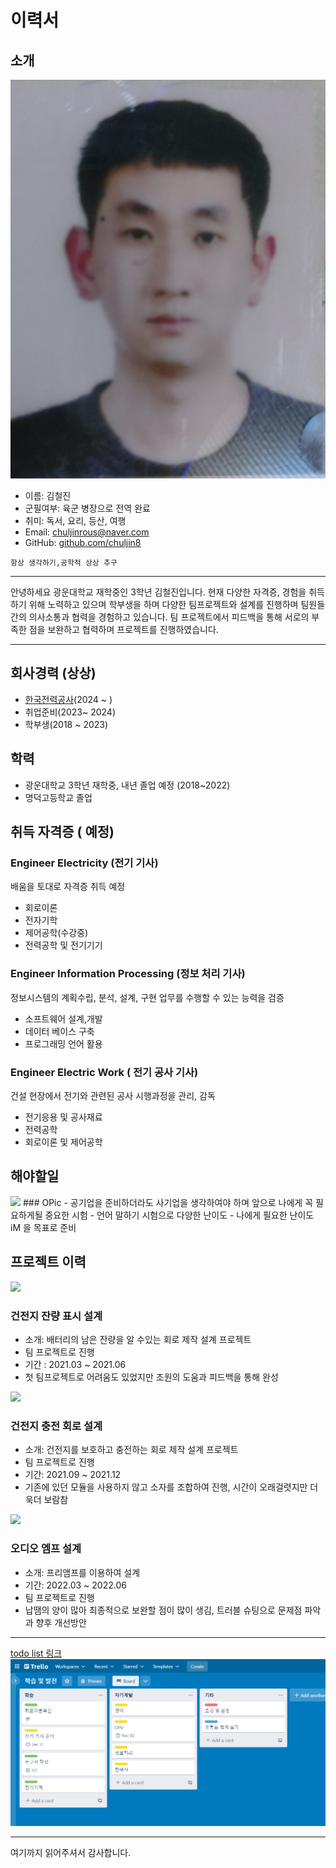 # 이력서

## 소개
![프로필이미지](https://github.com/chuljin8/RESUME/raw/master/images/profile.png)
- 이름: 김철진
- 군필여부: 육군 병장으로 전역 완료
- 취미: 독서, 요리, 등산, 여행
- Email: chuljinrous@naver.com
- GitHub: [github.com/chuljin8](https://github.com/chuljin8)

```
항상 생각하기,공학적 상상 추구
```
---
안녕하세요 광운대학교 재학중인 3학년 김철진입니다. 
현재 다양한 자격증, 경험을 취득하기 위해 노력하고 있으며 학부생을 하며 다양한 팀프로젝트와 설계를 진행하며
팀원들간의 의사소통과 협력을 경험하고 있습니다. 팀 프로젝트에서 피드백을 통해 서로의 부족한 점을 보완하고
협력하며 프로젝트를 진행하였습니다.

---
## 회사경력 (상상)
- [한국전력공사](https://dtd31o1ybbmk8.cloudfront.net/photos/5705a61ac07924c280b54c14cffbbb26/thumb.jpg)(2024 ~ )
- 취업준비(2023~ 2024) 
- 학부생(2018 ~ 2023)

## 학력
- 광운대학교 3학년 재학중, 내년 졸업 예정 (2018~2022)
- 명덕고등학교 졸업

## 취득 자격증 ( 예정)
### Engineer Electricity (전기 기사)
배움을 토대로 자격증 취득 예정
- 회로이론
- 전자기학
- 제어공학(수강중)
- 전력공학 및 전기기기

### Engineer Information Processing (정보 처리 기사)
정보시스템의 계획수립, 분석, 설계, 구현 업무를 수행할 수 있는 능력을 검증
- 소프트웨어 설계,개발
- 데이터 베이스 구축
- 프로그래밍 언어 활용

### Engineer Electric Work ( 전기 공사 기사)
건설 현장에서 전기와 관련된 공사 시행과정을 관리, 감독
- 전기응용 및 공사재료
- 전력공학
-  회로이론 및 제어공학

## 해야할일
<img src="https://w.namu.la/s/d110dd2db4b2b36312f4134705280f8aa91730878abbcad16e396e669f68d78fd068ef4cfbd1741e512289f065bdfc28a1b71f9310222f480cda45f4eddf96a8aed777ad27b50700bd265b27a85a3d695b92d35d894b06a7c3bb0246d9c15a52">
### OPic 
- 공기업을 준비하더라도 사기업을 생각하여야 하며 앞으로 나에게 꼭 필요하게될 중요한 시험
- 언어 말하기 시험으로 다양한 난이도 
- 나에게 필요한 난이도 iM 을 목표로 준비

## 프로젝트 이력


<img src="https://www.devicemart.co.kr/data/collect_img/kind_0/goods/large/1383971.jpg">

### 건전지 잔량 표시 설계
- 소개: 배터리의 남은 잔량을 알 수있는 회로 제작 설계 프로젝트
- 팀 프로젝트로 진행
- 기간 : 2021.03 ~ 2021.06
- 첫 팀프로젝트로 어려움도 있었지만 조원의 도움과 피드백을 통해 완성
<img src="http://openimage.interpark.com/goods_image_big/3/0/4/8/8154733048_l.jpg">

### 건전지 충전 회로 설계
- 소개: 건전지를 보호하고 충전하는 회로 제작 설계 프로젝트
- 팀 프로젝트로 진행
- 기간: 2021.09 ~ 2021.12
- 기존에 있던 모듈을 사용하지 않고 소자를 조합하여 진행, 시간이 오래걸렷지만 더욱더 보람참 

<img src="https://w7.pngwing.com/pngs/384/121/png-transparent-kicker-compr-2%E2%84%A6-loudspeaker-amplifier-computer-hardware-gold-speaker-lens-printed-circuit-board-computer-hardware.png">

### 오디오 엠프 설계 
- 소개: 프리앰프를 이용하여  설계
- 기간: 2022.03 ~ 2022.06
- 팀 프로젝트로 진행
- 납땜의 양이 많아 최종적으로 보완할 점이 많이 생김, 트러블 슈팅으로 문제점 파악과
향후 개선방안 


---

[todo list 링크](https://trello.com/invite/b/gtIeUih7/2303423d7fea8cc7fdbf5baf221ef949/학습-및-발전)
![](https://github.com/chuljin8/RESUME/raw/master/images/todo.png)

---

여기까지 읽어주셔서 감사합니다. <br/>
